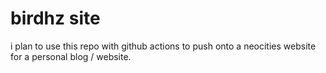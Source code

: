 # birdhz site

i plan to use this repo with github actions to push onto a neocities website for a personal blog / website.

